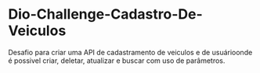 ﻿# Dio-Challenge-Cadastro-De-Veiculos
Desafio para criar uma API de cadastramento de veiculos e de usuárioonde é possivel criar, deletar, atualizar e buscar com uso de parâmetros.
